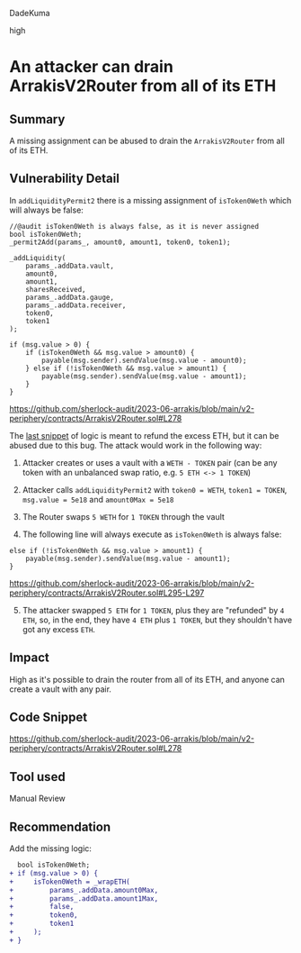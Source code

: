 DadeKuma

high

# An attacker can drain ArrakisV2Router from all of its ETH

## Summary

A missing assignment can be abused to drain the `ArrakisV2Router` from all of its ETH.

## Vulnerability Detail

In `addLiquidityPermit2` there is a missing assignment of `isToken0Weth` which will always be false:

```solidity
//@audit isToken0Weth is always false, as it is never assigned
bool isToken0Weth;
_permit2Add(params_, amount0, amount1, token0, token1);

_addLiquidity(
    params_.addData.vault,
    amount0,
    amount1,
    sharesReceived,
    params_.addData.gauge,
    params_.addData.receiver,
    token0,
    token1
);

if (msg.value > 0) {
    if (isToken0Weth && msg.value > amount0) {
        payable(msg.sender).sendValue(msg.value - amount0);
    } else if (!isToken0Weth && msg.value > amount1) {
        payable(msg.sender).sendValue(msg.value - amount1);
    }
}
```
https://github.com/sherlock-audit/2023-06-arrakis/blob/main/v2-periphery/contracts/ArrakisV2Router.sol#L278

The [last snippet](https://github.com/sherlock-audit/2023-06-arrakis/blob/main/v2-periphery/contracts/ArrakisV2Router.sol#L292-L298) of logic is meant to refund the excess ETH, but it can be abused due to this bug. The attack would work in the following way:

1. Attacker creates or uses a vault with a `WETH - TOKEN` pair (can be any token with an unbalanced swap ratio, e.g. `5 ETH <-> 1 TOKEN`)

2. Attacker calls `addLiquidityPermit2` with `token0 = WETH`, `token1 = TOKEN`, `msg.value = 5e18` and `amount0Max = 5e18`

3. The Router swaps `5 WETH` for `1 TOKEN` through the vault

4. The following line will always execute as `isToken0Weth` is always false:

```solidity
else if (!isToken0Weth && msg.value > amount1) {
    payable(msg.sender).sendValue(msg.value - amount1);
}
```
https://github.com/sherlock-audit/2023-06-arrakis/blob/main/v2-periphery/contracts/ArrakisV2Router.sol#L295-L297

5. The attacker swapped `5 ETH` for `1 TOKEN`, plus they are "refunded" by `4 ETH`, so, in the end, they have `4 ETH` plus `1 TOKEN`, but they shouldn't have got any excess `ETH`.

## Impact

High as it's possible to drain the router from all of its ETH, and anyone can create a vault with any pair.

## Code Snippet

https://github.com/sherlock-audit/2023-06-arrakis/blob/main/v2-periphery/contracts/ArrakisV2Router.sol#L278

## Tool used

Manual Review

## Recommendation

Add the missing logic:

```diff
  bool isToken0Weth;
+ if (msg.value > 0) {
+     isToken0Weth = _wrapETH(
+         params_.addData.amount0Max,
+         params_.addData.amount1Max,
+         false,
+         token0,
+         token1
+     );
+ }
```
